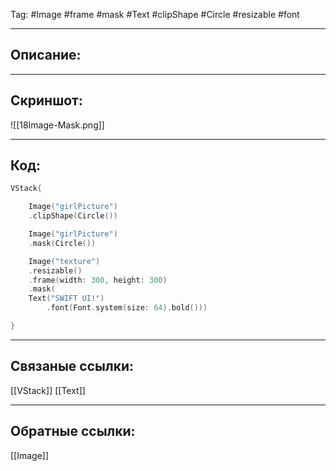 Tag: #Image #frame #mask #Text #clipShape #Circle #resizable #font

---
## Описание:


---
## Скриншот:
![[18Image-Mask.png]]

---
## Код:

``` swift
VStack{

    Image("girlPicture")
	.clipShape(Circle())

    Image("girlPicture")
	.mask(Circle())

    Image("texture")
    .resizable()
    .frame(width: 300, height: 300)
    .mask(
	Text("SWIFT UI!")
	    .font(Font.system(size: 64).bold()))

}

```

---
## Связаные ссылки:
[[VStack]]
[[Text]]

---
## Обратные ссылки:
[[Image]]